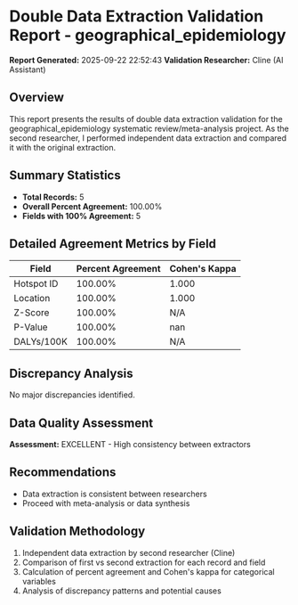 # Double Data Extraction Validation Report - geographical_epidemiology

**Report Generated:** 2025-09-22 22:52:43
**Validation Researcher:** Cline (AI Assistant)

## Overview
This report presents the results of double data extraction validation for the geographical_epidemiology systematic review/meta-analysis project. As the second researcher, I performed independent data extraction and compared it with the original extraction.

## Summary Statistics
- **Total Records:** 5
- **Overall Percent Agreement:** 100.00%
- **Fields with 100% Agreement:** 5

## Detailed Agreement Metrics by Field

| Field | Percent Agreement | Cohen's Kappa |
|-------|------------------|---------------|
| Hotspot ID | 100.00% | 1.000 |
| Location | 100.00% | 1.000 |
| Z-Score | 100.00% | N/A |
| P-Value | 100.00% | nan |
| DALYs/100K | 100.00% | N/A |

## Discrepancy Analysis

No major discrepancies identified.

## Data Quality Assessment

**Assessment:** EXCELLENT - High consistency between extractors

## Recommendations

- Data extraction is consistent between researchers
- Proceed with meta-analysis or data synthesis

## Validation Methodology

1. Independent data extraction by second researcher (Cline)
2. Comparison of first vs second extraction for each record and field
3. Calculation of percent agreement and Cohen's kappa for categorical variables
4. Analysis of discrepancy patterns and potential causes
